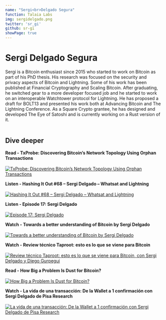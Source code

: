 ```yaml
---
name: "Sergi<br>Delgado Segura"
function: Talaia Labs
img: sergidelgado.png
twitter: 'sr_gi'
github: sr-gi
showPage: true
---
```


# Sergi Delgado Segura
 
Sergi is a Bitcoin enthusiast since 2015 who started to work on Bitcoin as part of his PhD thesis. His research was focused on the security and privacy aspects of Bitcoin and Lightning. Some of his work has been published at Financial Cryptography and Scaling Bitcoin. After graduating, he switched gear to a more developer focused job and he started to work on an interoperable Watchtower protocol for Lightning. He has proposed a draft for BOLT13 and presented his work both at Advancing Bitcoin and The Lightning Conference. As a Square Crypto grantee, he has designed and developed The Eye of Satoshi and is currently working on a Rust version of it.
<br><br>

## Dive deeper


<div class="grid grid-cols-1 md:grid-cols-2 gap-5">
<div class="p-3 my-2">

**Read - TxProbe: Discovering Bitcoin’s Network Topology Using Orphan Transactions** <br><br>
[ ![TxProbe: Discovering Bitcoin’s Network Topology Using Orphan Transactions](/content/sergi_orphan.png)](https://arxiv.org/pdf/1812.00942.pdf/)
</div>

<div class="p-3 my-2">

**Listen - Hashing It Out #68 – Sergi Delgado – Whatsat and Lightning** <br><br>
[ ![Hashing It Out #68 – Sergi Delgado – Whatsat and Lightning](/content/sergi_hashing.png)](https://thebitcoinpodcast.com/hashing-it-out-68/)
</div>

<div class="p-3 my-2">

**Listen - Episode 17: Sergi Delgado** <br><br>
[ ![Episode 17: Sergi Delgado](/content/sergi_diaries.png)](https://anchor.fm/thehoneybadgerdiaries/episodes/Episode-17-Sergi-Delgado--Barcelona-CatalunyaSpain-eci59k/)
</div>

<div class="p-3 my-2">

**Watch - Towards a better understanding of Bitcoin by Sergi Delgado** <br><br>
[ ![Towards a better understanding of Bitcoin by Sergi Delgado](/content/sergi_understanding.png)](https://www.youtube.com/watch?v=kd1PVnB5HhA/)
</div>

<div class="p-3 my-2">

**Watch - Review técnico Taproot: esto es lo que se viene para Bitcoin** <br><br>
[ ![Review técnico Taproot: esto es lo que se viene para Bitcoin, con Sergi Delgado y Diego Gurpegui](/content/sergi_taproot.png)](https://www.youtube.com/watch?v=P__bE-mgAU4/)
</div>

<div class="p-3 my-2">

**Read - How Big a Problem Is Dust for Bitcoin?** <br><br>
[ ![How Big a Problem Is Dust for Bitcoin?](/content/sergi_dust.png)](https://medium.com/primalbase/how-big-a-problem-is-dust-for-bitcoin-ac3f76bf856b/)
</div>

<div class="p-3 my-2">

**Watch - La vida de una transacción: De la Wallet a 1 confirmación con Sergi Delgado de Pisa Research** <br><br>
[ ![La vida de una transacción: De la Wallet a 1 confirmación con Sergi Delgado de Pisa Research](/content/sergi_luna.png)](https://www.youtube.com/watch?v=XUmd4QM4Frk/)
</div>

</div>

<br>


